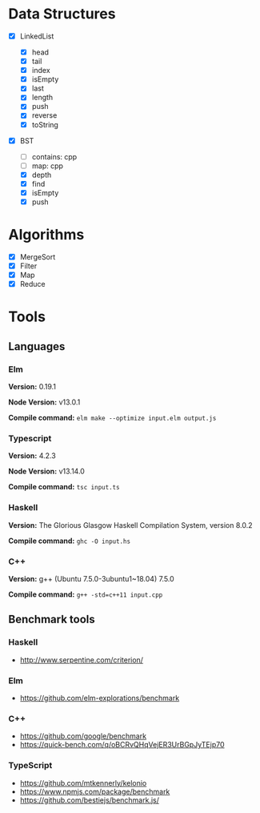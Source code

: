 # Data Structures

- [x] LinkedList

  - [x] head
  - [x] tail
  - [x] index
  - [x] isEmpty
  - [x] last
  - [x] length
  - [x] push
  - [x] reverse
  - [x] toString

- [x] BST
  - [ ] contains: cpp
  - [ ] map: cpp
  - [x] depth
  - [x] find
  - [x] isEmpty
  - [x] push

# Algorithms

- [x] MergeSort
- [x] Filter
- [x] Map
- [x] Reduce

# Tools

## Languages

### Elm

**Version:** 0.19.1

**Node Version:** v13.0.1

**Compile command:** `elm make --optimize input.elm output.js`

### Typescript

**Version:** 4.2.3

**Node Version:** v13.14.0

**Compile command:** `tsc input.ts`

### Haskell

**Version:** The Glorious Glasgow Haskell Compilation System, version 8.0.2

**Compile command:** `ghc -O input.hs`

### C++

**Version:** g++ (Ubuntu 7.5.0-3ubuntu1~18.04) 7.5.0

**Compile command:** `g++ -std=c++11 input.cpp`

## Benchmark tools

### Haskell

- http://www.serpentine.com/criterion/

### Elm

- https://github.com/elm-explorations/benchmark

### C++

- https://github.com/google/benchmark
- https://quick-bench.com/q/oBCRvQHqVejER3UrBGpJyTEjp70

### TypeScript

- https://github.com/mtkennerly/kelonio
- https://www.npmjs.com/package/benchmark
- https://github.com/bestiejs/benchmark.js/
